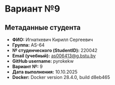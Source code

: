 # Вариант №9

## Метаданные студента

- **ФИО:** Игнаткевич Кирилл Сергеевич
- **Группа:** AS-64
- **№ студенческого (StudentID):** 220042
- **Email (учебный):** as006413@g.bstu.by
- **GitHub username:** pyrokekw
- **Вариант №:** 9
- **Дата выполнения:** 10.10.2025
- **Docker:** Docker version 28.4.0, build d8eb465